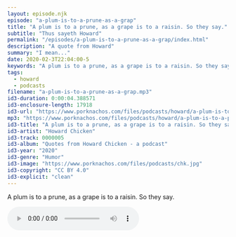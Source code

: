 ```yaml
---
layout: episode.njk
episode: "a-plum-is-to-a-prune-as-a-grap"
title: "A plum is to a prune, as a grape is to a raisin. So they say."
subtitle: "Thus sayeth Howard"
permalink: "/episodes/a-plum-is-to-a-prune-as-a-grap/index.html"
description: "A quote from Howard"
summary: "I mean..."
date: 2020-02-3T22:04:00-5
keywords: "A plum is to a prune, as a grape is to a raisin. So they say."
tags:
  - howard
  - podcasts
filename: "a-plum-is-to-a-prune-as-a-grap.mp3"
id3-duration: 0:00:04.388571
id3-enclosure-length: 17918
id3-url: "https://www.porknachos.com/files/podcasts/howard/a-plum-is-to-a-prune-as-a-grap.mp3"
mp3: "https://www.porknachos.com/files/podcasts/howard/a-plum-is-to-a-prune-as-a-grap.mp3"
id3-title: "A plum is to a prune, as a grape is to a raisin. So they say."
id3-artist: "Howard Chicken"
id3-track: 0000005
id3-album: "Quotes from Howard Chicken - a podcast"
id3-year: "2020"
id3-genre: "Humor"
id3-image: "https://www.porknachos.com/files/podcasts/chk.jpg"
id3-copyright: "CC BY 4.0"
id3-explicit: "clean"
---
```

A plum is to a prune, as a grape is to a raisin. So they say.

<audio controls>
  <source src="https://www.porknachos.com/files/podcasts/howard/a-plum-is-to-a-prune-as-a-grap.mp3">
</audio>

